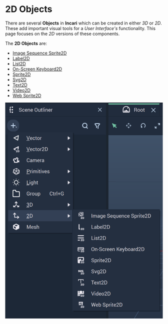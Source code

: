 # 2D Objects

There are several **Objects** in **Incari** which can be created in either *3D* or *2D*. These add important visual tools for a *User Interface's* functionality. This page focuses on the *2D* versions of these components. 


The **2D Objects** are:

* [Image Sequence Sprite2D](imagesequencesprite2d.md)
* [Label2D](label2d.md)
* [List2D](list2d.md)
* [On-Screen Keyboard2D](onscreenkeyboard2d.md)
* [Sprite2D](sprite2d.md)
* [Svg2D](svg2d.md)
* [Text2D](text2d.md)
* [Video2D](video2d.md)
* [Web Sprite2D](websprite2d.md)


![2D Objects.](../../../.gitbook/assets/2dobjects.png)

